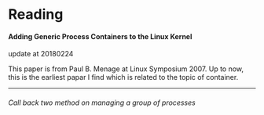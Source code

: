 # Reading

#### Adding Generic Process Containers to the Linux Kernel

update at 20180224

This paper is from Paul B. Menage at Linux Symposium 2007. Up to now, this is the earliest papar I find which is related to the topic of container.

-----

###### Call back two method on managing a group of processes





